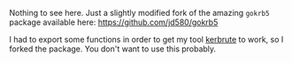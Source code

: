 Nothing to see here. Just a slightly modified fork of the amazing `gokrb5` package available here: https://github.com/jd580/gokrb5

I had to export some functions in order to get my tool [kerbrute](https://github.com/jd580/kerbrute) to work, so I forked the package. You don't want to use this probably.
